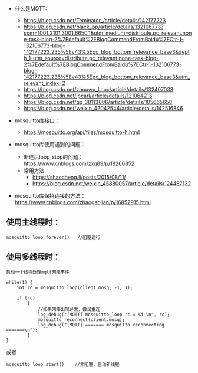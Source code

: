 - 什么是MQTT:
    - https://blog.csdn.net/Teminator_/article/details/142177223
    - https://blog.csdn.net/black_pp/article/details/132106773?spm=1001.2101.3001.6650.1&utm_medium=distribute.pc_relevant.none-task-blog-2%7Edefault%7EBlogCommendFromBaidu%7ECtr-1-132106773-blog-142177223.235%5Ev43%5Epc_blog_bottom_relevance_base3&depth_1-utm_source=distribute.pc_relevant.none-task-blog-2%7Edefault%7EBlogCommendFromBaidu%7ECtr-1-132106773-blog-142177223.235%5Ev43%5Epc_blog_bottom_relevance_base3&utm_relevant_index=2
    - https://blog.csdn.net/zhouwu_linux/article/details/132407033
    - https://blog.csdn.net/lpcarl/article/details/121064213
    - https://blog.csdn.net/qq_38113006/article/details/105665658
    - https://blog.csdn.net/weixin_42042544/article/details/142516846
- mosquitto库接口：
    - https://mosquitto.org/api/files/mosquitto-h.html


- mosquitto库使用遇到的问题：
    - 断连后loop_stop的问题：https://www.cnblogs.com/zxq89/p/18266852
    - 常用方法：
        - https://shaocheng.li/posts/2015/08/11/
        - https://blog.csdn.net/weixin_45880057/article/details/124487132

- mosquitto库保持连接的方法： https://www.cnblogs.com/zhaogaojian/p/16852915.html

## 使用主线程时：
```
mosquitto_loop_forever()   //阻塞运行
```

## 使用多线程时：
```
启动一个线程处理mqtt网络事件

while(1) {
    int rc = mosquitto_loop(client.mosq, -1, 1);

    if (rc)
        {
            //如果网络出现异常，尝试重连
            log_debug("[MQTT] mosquitto_loop rc = %d \n", rc);
            mosquitto_reconnect(client.mosq);
            log_debug("[MQTT] ======= mosquitto reconnecting =======\n");
        }
}
```
或者
```
mosquitto_loop_start()    //非阻塞，启动新线程
```